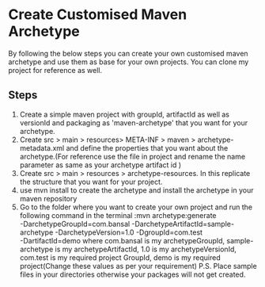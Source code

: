 # Create Customised Maven Archetype
By following the below steps you can create your own customised maven archetype and use them as base for your own projects. You can clone my project for reference as well.

## Steps
1. Create a simple maven project with groupId, artifactId as well as versionId and packaging as 'maven-archetype' that you want for your archetype.
2. Create src > main > resources> META-INF > maven > archetype-metadata.xml and define the properties that you want about the archetype.(For reference use the file in project and rename the name parameter as same as your archetype artifact id )
3. Create src > main > resources > archetype-resources. In this replicate the structure that you want for your project.
4. use mvn install to create the archetype and install the archetype in your maven repository
5. Go to the folder where you want to create your own project and run the following command in the terminal :mvn archetype:generate  
 -DarchetypeGroupId=com.bansal
 -DarchetypeArtifactId=sample-archetype 
 -DarchetypeVersion=1.0
 -DgroupId=com.test   
 -DartifactId=demo
 where com.bansal is my archetypeGroupId, sample-archetype is my archetypeArtifactId, 1.0 is my archetypeVersionId, com.test is my required project GroupId, demo is my required project(Change these values as per your requirement)
P.S. Place sample files in your directories otherwise your packages will not get created.
